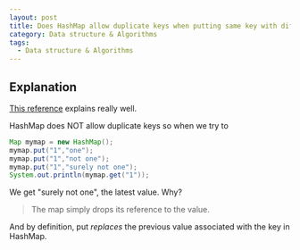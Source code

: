 ```yaml
---
layout: post
title: Does HashMap allow duplicate keys when putting same key with different value?
category: Data structure & Algorithms
tags:
  - Data structure & Algorithms
---
```


## Explanation
[This reference](https://stackoverflow.com/questions/1669885/what-happens-when-a-duplicate-key-is-put-into-a-hashmap)
explains really well.

HashMap does NOT allow duplicate keys so when we try to 
```java
Map mymap = new HashMap();
mymap.put("1","one");
mymap.put("1","not one");
mymap.put("1","surely not one");
System.out.println(mymap.get("1"));
```

We get "surely not one", the latest value. Why?

>The map simply drops its reference to the value. 

And by definition, put *replaces* the previous value associated with
the key in HashMap.
